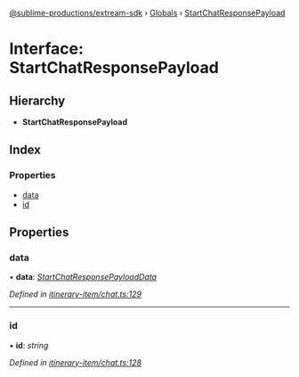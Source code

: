 [@sublime-productions/extream-sdk](../README.md) › [Globals](../globals.md) › [StartChatResponsePayload](startchatresponsepayload.md)

# Interface: StartChatResponsePayload

## Hierarchy

* **StartChatResponsePayload**

## Index

### Properties

* [data](startchatresponsepayload.md#data)
* [id](startchatresponsepayload.md#id)

## Properties

###  data

• **data**: *[StartChatResponsePayloadData](startchatresponsepayloaddata.md)*

*Defined in [itinerary-item/chat.ts:129](https://github.com/Extream-SaaS/ex-sdk/blob/be861a6/src/itinerary-item/chat.ts#L129)*

___

###  id

• **id**: *string*

*Defined in [itinerary-item/chat.ts:128](https://github.com/Extream-SaaS/ex-sdk/blob/be861a6/src/itinerary-item/chat.ts#L128)*
